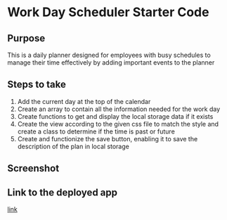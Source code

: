 # Work Day Scheduler Starter Code

## Purpose
This is a daily planner designed for employees with busy schedules to manage their time effectively by adding important events to the planner

## Steps to take
1. Add the current day at the top of the calendar
1. Create an array to contain all the information needed for the work day
1. Create functions to get and display the local storage data if it exists
1. Create the view according to the given css file to match the style and create a class to determine if the time is past or future
1. Create and functionize the save button, enabling it to save the description of the plan in local storage

## Screenshot

## Link to the deployed app
[link](https://wangheer2010.github.io/WorkDayScheduler/)



